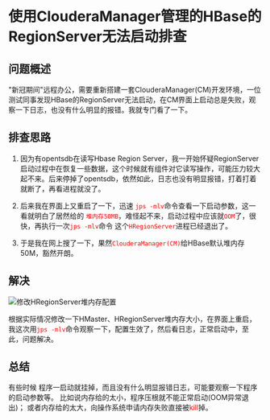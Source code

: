 # 使用ClouderaManager管理的HBase的RegionServer无法启动排查

## 问题概述
"新冠期间"远程办公，需要重新搭建一套ClouderaManager(CM)开发环境，一位测试同事发现HBase的RegionServer无法启动，在CM界面上启动总是失败，观察一下日志，也没有什么明显的报错。我就专门看了一下。

## 排查思路
1. 因为有opentsdb在读写Hbase Region Server，我一开始怀疑RegionServer启动过程中在恢复一些数据，这个时候就有组件对它读写操作，可能压力较大起不来。后来停掉了opentsdb，依然如此，日志也没有明显报错，打着打着就断了，再看进程就没了。

2. 后来我在界面上又重启了一下，迅速 <font color='red'>`jps -mlv`</font>命令查看一下启动参数，这一看就明白了居然给的<font color='red'> `堆内存50MB`</font>，难怪起不来，启动过程中应该就<font color='red'>`OOM`</font>了，很快，再执行一次<font color='red'>`jps -mlv`</font>命令 这个<font color='red'>`HRegionServer`</font>进程已经退出了。

3. 于是我在网上搜了一下，果然<font color='red'>`ClouderaManager(CM)`</font>给HBase默认堆内存50M，豁然开朗。

## 解决


![修改HRegionServer堆内存配置](https://img2018.cnblogs.com/blog/1546632/202002/1546632-20200215132131196-898943847.png)

根据实际情况修改一下HMaster、HRegionServer堆内存大小，在界面上重启，我这次用<font color='red'>`jps -mlv`</font>命令观察一下，配置生效了，然后看日志，正常启动中，至此，问题解决。

## 总结

有些时候 程序一启动就挂掉，而且没有什么明显报错日志，可能要观察一下程序的启动参数等。
比如说内存给的太小，程序压根就不能正常启动(OOM异常退出)；
或者内存给的太大，向操作系统申请内存失败直接被<font color='red'>kill</font>掉。


